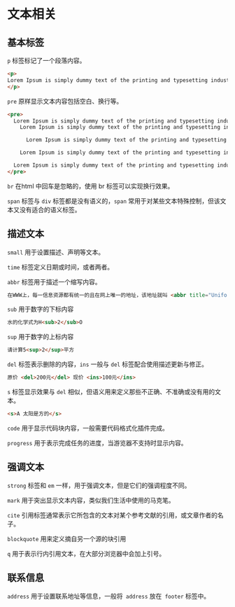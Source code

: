 # 文本相关

## 基本标签

`p` 标签标记了一个段落内容。
```html
<p>
Lorem Ipsum is simply dummy text of the printing and typesetting industry. Lorem Ipsum has been the industry's standard dummy text ever since the 1500s, when an unknown printer took a galley of type and scrambled it to make a type specimen book. It has survived not only five centuries, but also the leap into electronic typesetting, remaining essentially unchanged. It was popularised in the 1960s with the release of Letraset sheets containing Lorem Ipsum passages, and more recently with desktop publishing software like Aldus PageMaker including versions of Lorem Ipsum.
</p>
```

`pre` 原样显示文本内容包括空白、换行等。

```html
<pre>
  Lorem Ipsum is simply dummy text of the printing and typesetting industry.
    Lorem Ipsum is simply dummy text of the printing and typesetting industry.

      Lorem Ipsum is simply dummy text of the printing and typesetting industry.

    Lorem Ipsum is simply dummy text of the printing and typesetting industry.

  Lorem Ipsum is simply dummy text of the printing and typesetting industry.
</pre>
```

`br` 在html 中回车是忽略的，使用 br 标签可以实现换行效果。

`span` 标签与 `div` 标签都是没有语义的，`span` 常用于对某些文本特殊控制，但该文本又没有适合的语义标签。

## 描述文本

`small` 用于设置描述、声明等文本。

`time` 标签定义日期或时间，或者两者。

`abbr` 标签用于描述一个缩写内容。

```html
在WWW上，每一信息资源都有统一的且在网上唯一的地址，该地址就叫 <abbr title="Uniform Resource Locator">URL</abbr> 统一资源定位符。
```

`sub` 用于数字的下标内容
```html
水的化学式为H<sub>2</sub>O
```

`sup` 用于数字的上标内容
```html
请计算5<sup>2</sup>平方
```

`del` 标签表示删除的内容，`ins` 一般与 `del` 标签配合使用描述更新与修正。
```html
原价 <del>200元</del> 现价 <ins>100元</ins>
```

`s` 标签显示效果与 `del` 相似，但语义用来定义那些不正确、不准确或没有用的文本。
```html
<s>A 太阳是方的</s>
```

`code` 用于显示代码块内容，一般需要代码格式化插件完成。

`progress` 用于表示完成任务的进度，当游览器不支持时显示内容。

## 强调文本
`strong` 标签和 `em` 一样，用于强调文本，但是它们的强调程度不同。

`mark` 用于突出显示文本内容，类似我们生活中使用的马克笔。

`cite` 引用标签通常表示它所包含的文本对某个参考文献的引用，或文章作者的名子。

`blockquote` 用来定义摘自另一个源的块引用

`q` 用于表示行内引用文本，在大部分浏览器中会加上引号。

## 联系信息
`address` 用于设置联系地址等信息，一般将` address` 放在` footer` 标签中。